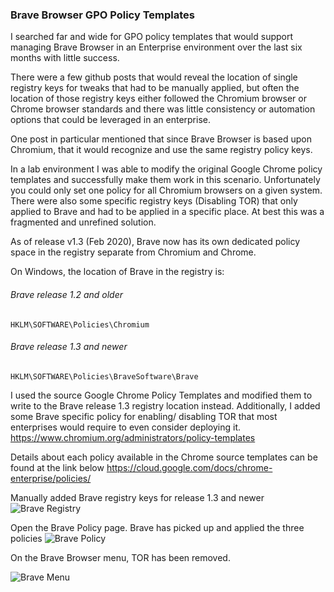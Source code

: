 ### Brave Browser GPO Policy Templates

I searched far and wide for GPO policy templates that would support managing Brave Browser in an Enterprise environment over the last six months with little success.

There were a few github posts that would reveal the location of single registry keys for tweaks that had to be manually applied, but often the location of those registry keys either followed the Chromium browser or Chrome browser standards and there was little consistency or automation options that could be leveraged in an enterprise.

One post in particular mentioned that since Brave Browser is based upon Chromium, that it would recognize and use the same registry policy keys. 

In a lab environment I was able to modify the original Google Chrome policy templates and successfully make them work in this scenario. Unfortunately you could only set one policy for all Chromium browsers on a given system. There were also some specific registry keys (Disabling TOR) that only applied to Brave and had to be applied in a specific place. At best this was a fragmented and unrefined solution. 

As of release v1.3 (Feb 2020), Brave now has its own dedicated policy space in the registry separate from Chromium and Chrome.

On Windows, the location of Brave in the registry is:

 ###### Brave release 1.2 and older
`HKLM\SOFTWARE\Policies\Chromium`

###### Brave release 1.3 and newer
`HKLM\SOFTWARE\Policies\BraveSoftware\Brave`

I used the source Google Chrome Policy Templates and modified them to write to the Brave release 1.3 registry location instead. Additionally, I added some Brave specific policy for enabling/ disabling TOR that most enterprises would require to even consider deploying it. 
https://www.chromium.org/administrators/policy-templates

Details about each policy available in the Chrome source templates can be found at the link below
https://cloud.google.com/docs/chrome-enterprise/policies/

Manually added Brave registry keys for release 1.3 and newer
<img src="https://github.com/Prowler2/Brave-Browser-GPO-Policy/blob/master/Images/Brave%20Registry.PNG" alt="Brave Registry" />

Open the Brave Policy page. Brave has picked up and applied the three policies
<img src="https://github.com/Prowler2/Brave-Browser-GPO-Policy/blob/master/Images/Brave%20Policy.PNG" alt="Brave Policy" />

On the Brave Browser menu, TOR has been removed.

<img src="https://github.com/Prowler2/Brave-Browser-GPO-Policy/blob/master/Images/Brave%20Menu.PNG" alt="Brave Menu" />

